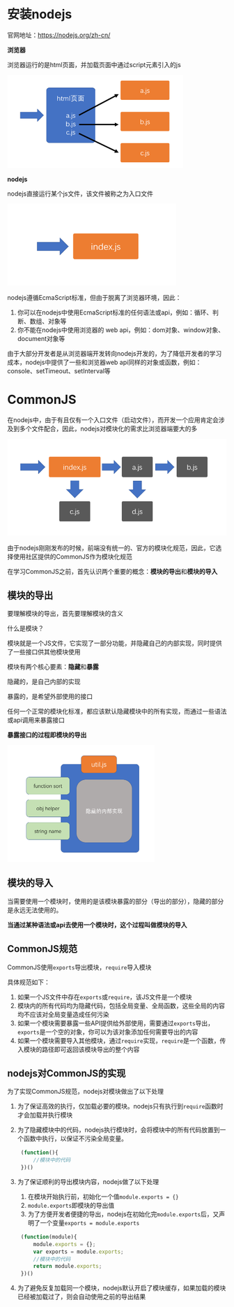 # 安装nodejs

官网地址：https://nodejs.org/zh-cn/

**浏览器**

浏览器运行的是html页面，并加载页面中通过script元素引入的js

<img src="../.assets/2019-12-02-10-57-23.png" style="zoom:50%;" />

**nodejs**

nodejs直接运行某个js文件，该文件被称之为入口文件

<img src="../.assets/2019-12-02-10-59-43.png" style="zoom: 67%;" />

nodejs遵循EcmaScript标准，但由于脱离了浏览器环境，因此：

1. 你可以在nodejs中使用EcmaScript标准的任何语法或api，例如：循环、判断、数组、对象等
2. 你不能在nodejs中使用浏览器的 web api，例如：dom对象、window对象、document对象等

由于大部分开发者是从浏览器端开发转向nodejs开发的，为了降低开发者的学习成本，nodejs中提供了一些和浏览器web api同样的对象或函数，例如：console、setTimeout、setInterval等
# CommonJS

在nodejs中，由于有且仅有一个入口文件（启动文件），而开发一个应用肯定会涉及到多个文件配合，因此，nodejs对模块化的需求比浏览器端要大的多

<img src="../.assets/2019-12-02-11-15-01.png" style="zoom:67%;" />

由于nodejs刚刚发布的时候，前端没有统一的、官方的模块化规范，因此，它选择使用社区提供的CommonJS作为模块化规范

在学习CommonJS之前，首先认识两个重要的概念：**模块的导出**和**模块的导入**

## 模块的导出

要理解模块的导出，首先要理解模块的含义

什么是模块？

模块就是一个JS文件，它实现了一部分功能，并隐藏自己的内部实现，同时提供了一些接口供其他模块使用

模块有两个核心要素：**隐藏**和**暴露**

隐藏的，是自己内部的实现

暴露的，是希望外部使用的接口

任何一个正常的模块化标准，都应该默认隐藏模块中的所有实现，而通过一些语法或api调用来暴露接口

**暴露接口的过程即模块的导出**

<img src="../.assets/2019-12-02-11-27-12.png" style="zoom:50%;" />

## 模块的导入

当需要使用一个模块时，使用的是该模块暴露的部分（导出的部分），隐藏的部分是永远无法使用的。

**当通过某种语法或api去使用一个模块时，这个过程叫做模块的导入**

## CommonJS规范

CommonJS使用```exports```导出模块，```require```导入模块

具体规范如下：

1. 如果一个JS文件中存在```exports```或```require```，该JS文件是一个模块
2. 模块内的所有代码均为隐藏代码，包括全局变量、全局函数，这些全局的内容均不应该对全局变量造成任何污染
3. 如果一个模块需要暴露一些API提供给外部使用，需要通过```exports```导出，```exports```是一个空的对象，你可以为该对象添加任何需要导出的内容
4. 如果一个模块需要导入其他模块，通过```require```实现，```require```是一个函数，传入模块的路径即可返回该模块导出的整个内容

## nodejs对CommonJS的实现

为了实现CommonJS规范，nodejs对模块做出了以下处理

1. 为了保证高效的执行，仅加载必要的模块。nodejs只有执行到```require```函数时才会加载并执行模块
2. 为了隐藏模块中的代码，nodejs执行模块时，会将模块中的所有代码放置到一个函数中执行，以保证不污染全局变量。
   ```js
    (function(){
        //模块中的代码
    })()
   ```

3. 为了保证顺利的导出模块内容，nodejs做了以下处理
   1. 在模块开始执行前，初始化一个值```module.exports = {}```
   2. ```module.exports```即模块的导出值
   3. 为了方便开发者便捷的导出，nodejs在初始化完```module.exports```后，又声明了一个变量```exports = module.exports```
   
   ```js
    (function(module){
        module.exports = {};
        var exports = module.exports;
        //模块中的代码
        return module.exports;
    })()
   ```
4. 为了避免反复加载同一个模块，nodejs默认开启了模块缓存，如果加载的模块已经被加载过了，则会自动使用之前的导出结果

